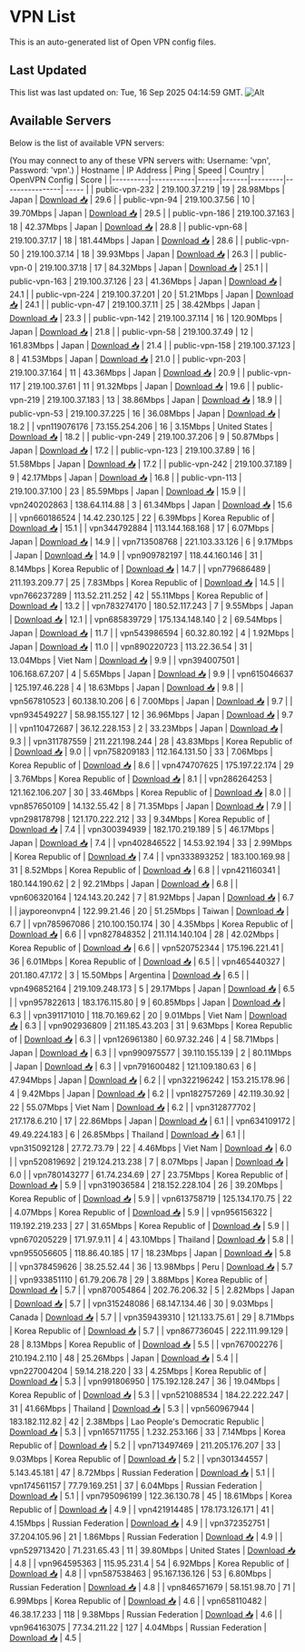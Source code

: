 # VPN List

This is an auto-generated list of Open VPN config files.

## Last Updated

This list was last updated on: Tue, 16 Sep 2025 04:14:59 GMT.
![Alt](https://repobeats.axiom.co/api/embed/186b98318ef1479477931607c1ad7d823f12451f.svg "Repobeats analytics image")

## Available Servers

Below is the list of available VPN servers:

(You may connect to any of these VPN servers with: Username: 'vpn', Password: 'vpn'.)
| Hostname | IP Address | Ping | Speed | Country | OpenVPN Config | Score |
|----------|------------|------|-------|---------|----------------| ----- |
| public-vpn-232 | 219.100.37.219 | 19 | 28.98Mbps | Japan | [Download 📥](./configs/server_0_JP.ovpn) | 29.6 |
| public-vpn-94 | 219.100.37.56 | 10 | 39.70Mbps | Japan | [Download 📥](./configs/server_1_JP.ovpn) | 29.5 |
| public-vpn-186 | 219.100.37.163 | 18 | 42.37Mbps | Japan | [Download 📥](./configs/server_2_JP.ovpn) | 28.8 |
| public-vpn-68 | 219.100.37.17 | 18 | 181.44Mbps | Japan | [Download 📥](./configs/server_3_JP.ovpn) | 28.6 |
| public-vpn-50 | 219.100.37.14 | 18 | 39.93Mbps | Japan | [Download 📥](./configs/server_4_JP.ovpn) | 26.3 |
| public-vpn-0 | 219.100.37.18 | 17 | 84.32Mbps | Japan | [Download 📥](./configs/server_5_JP.ovpn) | 25.1 |
| public-vpn-163 | 219.100.37.126 | 23 | 41.36Mbps | Japan | [Download 📥](./configs/server_6_JP.ovpn) | 24.1 |
| public-vpn-224 | 219.100.37.201 | 20 | 51.21Mbps | Japan | [Download 📥](./configs/server_7_JP.ovpn) | 24.1 |
| public-vpn-47 | 219.100.37.11 | 25 | 38.42Mbps | Japan | [Download 📥](./configs/server_8_JP.ovpn) | 23.3 |
| public-vpn-142 | 219.100.37.114 | 16 | 120.90Mbps | Japan | [Download 📥](./configs/server_9_JP.ovpn) | 21.8 |
| public-vpn-58 | 219.100.37.49 | 12 | 161.83Mbps | Japan | [Download 📥](./configs/server_10_JP.ovpn) | 21.4 |
| public-vpn-158 | 219.100.37.123 | 8 | 41.53Mbps | Japan | [Download 📥](./configs/server_11_JP.ovpn) | 21.0 |
| public-vpn-203 | 219.100.37.164 | 11 | 43.36Mbps | Japan | [Download 📥](./configs/server_12_JP.ovpn) | 20.9 |
| public-vpn-117 | 219.100.37.61 | 11 | 91.32Mbps | Japan | [Download 📥](./configs/server_13_JP.ovpn) | 19.6 |
| public-vpn-219 | 219.100.37.183 | 13 | 38.86Mbps | Japan | [Download 📥](./configs/server_14_JP.ovpn) | 18.9 |
| public-vpn-53 | 219.100.37.225 | 16 | 36.08Mbps | Japan | [Download 📥](./configs/server_15_JP.ovpn) | 18.2 |
| vpn119076176 | 73.155.254.206 | 16 | 3.15Mbps | United States | [Download 📥](./configs/server_16_US.ovpn) | 18.2 |
| public-vpn-249 | 219.100.37.206 | 9 | 50.87Mbps | Japan | [Download 📥](./configs/server_17_JP.ovpn) | 17.2 |
| public-vpn-123 | 219.100.37.89 | 16 | 51.58Mbps | Japan | [Download 📥](./configs/server_18_JP.ovpn) | 17.2 |
| public-vpn-242 | 219.100.37.189 | 9 | 42.17Mbps | Japan | [Download 📥](./configs/server_19_JP.ovpn) | 16.8 |
| public-vpn-113 | 219.100.37.100 | 23 | 85.59Mbps | Japan | [Download 📥](./configs/server_20_JP.ovpn) | 15.9 |
| vpn240202863 | 138.64.114.88 | 3 | 61.34Mbps | Japan | [Download 📥](./configs/server_21_JP.ovpn) | 15.6 |
| vpn660186524 | 14.42.230.125 | 22 | 6.39Mbps | Korea Republic of | [Download 📥](./configs/server_22_KR.ovpn) | 15.1 |
| vpn344792884 | 113.144.168.168 | 17 | 6.07Mbps | Japan | [Download 📥](./configs/server_23_JP.ovpn) | 14.9 |
| vpn713508768 | 221.103.33.126 | 6 | 9.17Mbps | Japan | [Download 📥](./configs/server_24_JP.ovpn) | 14.9 |
| vpn909782197 | 118.44.160.146 | 31 | 8.14Mbps | Korea Republic of | [Download 📥](./configs/server_25_KR.ovpn) | 14.7 |
| vpn779686489 | 211.193.209.77 | 25 | 7.83Mbps | Korea Republic of | [Download 📥](./configs/server_26_KR.ovpn) | 14.5 |
| vpn766237289 | 113.52.211.252 | 42 | 55.11Mbps | Korea Republic of | [Download 📥](./configs/server_27_KR.ovpn) | 13.2 |
| vpn783274170 | 180.52.117.243 | 7 | 9.55Mbps | Japan | [Download 📥](./configs/server_28_JP.ovpn) | 12.1 |
| vpn685839729 | 175.134.148.140 | 2 | 69.54Mbps | Japan | [Download 📥](./configs/server_29_JP.ovpn) | 11.7 |
| vpn543986594 | 60.32.80.192 | 4 | 1.92Mbps | Japan | [Download 📥](./configs/server_30_JP.ovpn) | 11.0 |
| vpn890220723 | 113.22.36.54 | 31 | 13.04Mbps | Viet Nam | [Download 📥](./configs/server_31_VN.ovpn) | 9.9 |
| vpn394007501 | 106.168.67.207 | 4 | 5.65Mbps | Japan | [Download 📥](./configs/server_32_JP.ovpn) | 9.9 |
| vpn615046637 | 125.197.46.228 | 4 | 18.63Mbps | Japan | [Download 📥](./configs/server_33_JP.ovpn) | 9.8 |
| vpn567810523 | 60.138.10.206 | 6 | 7.00Mbps | Japan | [Download 📥](./configs/server_34_JP.ovpn) | 9.7 |
| vpn934549227 | 58.98.155.127 | 12 | 36.96Mbps | Japan | [Download 📥](./configs/server_35_JP.ovpn) | 9.7 |
| vpn110472687 | 36.12.228.153 | 2 | 33.23Mbps | Japan | [Download 📥](./configs/server_36_JP.ovpn) | 9.3 |
| vpn311787559 | 211.221.198.244 | 28 | 43.83Mbps | Korea Republic of | [Download 📥](./configs/server_37_KR.ovpn) | 9.0 |
| vpn758209183 | 112.164.131.50 | 33 | 7.06Mbps | Korea Republic of | [Download 📥](./configs/server_38_KR.ovpn) | 8.6 |
| vpn474707625 | 175.197.22.174 | 29 | 3.76Mbps | Korea Republic of | [Download 📥](./configs/server_39_KR.ovpn) | 8.1 |
| vpn286264253 | 121.162.106.207 | 30 | 33.46Mbps | Korea Republic of | [Download 📥](./configs/server_40_KR.ovpn) | 8.0 |
| vpn857650109 | 14.132.55.42 | 8 | 71.35Mbps | Japan | [Download 📥](./configs/server_41_JP.ovpn) | 7.9 |
| vpn298178798 | 121.170.222.212 | 33 | 9.34Mbps | Korea Republic of | [Download 📥](./configs/server_42_KR.ovpn) | 7.4 |
| vpn300394939 | 182.170.219.189 | 5 | 46.17Mbps | Japan | [Download 📥](./configs/server_43_JP.ovpn) | 7.4 |
| vpn402846522 | 14.53.92.194 | 33 | 2.99Mbps | Korea Republic of | [Download 📥](./configs/server_44_KR.ovpn) | 7.4 |
| vpn333893252 | 183.100.169.98 | 31 | 8.52Mbps | Korea Republic of | [Download 📥](./configs/server_45_KR.ovpn) | 6.8 |
| vpn421160341 | 180.144.190.62 | 2 | 92.21Mbps | Japan | [Download 📥](./configs/server_46_JP.ovpn) | 6.8 |
| vpn606320164 | 124.143.20.242 | 7 | 81.92Mbps | Japan | [Download 📥](./configs/server_47_JP.ovpn) | 6.7 |
| jayporeonvpn4 | 122.99.21.46 | 20 | 51.25Mbps | Taiwan | [Download 📥](./configs/server_48_TW.ovpn) | 6.7 |
| vpn785967086 | 210.100.150.174 | 30 | 4.35Mbps | Korea Republic of | [Download 📥](./configs/server_49_KR.ovpn) | 6.6 |
| vpn827848352 | 211.114.140.104 | 28 | 42.02Mbps | Korea Republic of | [Download 📥](./configs/server_50_KR.ovpn) | 6.6 |
| vpn520752344 | 175.196.221.41 | 36 | 6.01Mbps | Korea Republic of | [Download 📥](./configs/server_51_KR.ovpn) | 6.5 |
| vpn465440327 | 201.180.47.172 | 3 | 15.50Mbps | Argentina | [Download 📥](./configs/server_52_AR.ovpn) | 6.5 |
| vpn496852164 | 219.109.248.173 | 5 | 29.17Mbps | Japan | [Download 📥](./configs/server_53_JP.ovpn) | 6.5 |
| vpn957822613 | 183.176.115.80 | 9 | 60.85Mbps | Japan | [Download 📥](./configs/server_54_JP.ovpn) | 6.3 |
| vpn391171010 | 118.70.169.62 | 20 | 9.01Mbps | Viet Nam | [Download 📥](./configs/server_55_VN.ovpn) | 6.3 |
| vpn902936809 | 211.185.43.203 | 31 | 9.63Mbps | Korea Republic of | [Download 📥](./configs/server_56_KR.ovpn) | 6.3 |
| vpn126961380 | 60.97.32.246 | 4 | 58.71Mbps | Japan | [Download 📥](./configs/server_57_JP.ovpn) | 6.3 |
| vpn990975577 | 39.110.155.139 | 2 | 80.11Mbps | Japan | [Download 📥](./configs/server_58_JP.ovpn) | 6.3 |
| vpn791600482 | 121.109.180.63 | 6 | 47.94Mbps | Japan | [Download 📥](./configs/server_59_JP.ovpn) | 6.2 |
| vpn322196242 | 153.215.178.96 | 4 | 9.42Mbps | Japan | [Download 📥](./configs/server_60_JP.ovpn) | 6.2 |
| vpn182757269 | 42.119.30.92 | 22 | 55.07Mbps | Viet Nam | [Download 📥](./configs/server_61_VN.ovpn) | 6.2 |
| vpn312877702 | 217.178.6.210 | 17 | 22.86Mbps | Japan | [Download 📥](./configs/server_62_JP.ovpn) | 6.1 |
| vpn634109172 | 49.49.224.183 | 6 | 26.85Mbps | Thailand | [Download 📥](./configs/server_63_TH.ovpn) | 6.1 |
| vpn315092128 | 27.72.73.79 | 22 | 4.46Mbps | Viet Nam | [Download 📥](./configs/server_64_VN.ovpn) | 6.0 |
| vpn520819692 | 219.124.213.238 | 7 | 8.07Mbps | Japan | [Download 📥](./configs/server_65_JP.ovpn) | 6.0 |
| vpn780143277 | 61.74.234.69 | 27 | 23.75Mbps | Korea Republic of | [Download 📥](./configs/server_66_KR.ovpn) | 5.9 |
| vpn319036584 | 218.152.228.104 | 26 | 39.20Mbps | Korea Republic of | [Download 📥](./configs/server_67_KR.ovpn) | 5.9 |
| vpn613758719 | 125.134.170.75 | 22 | 4.07Mbps | Korea Republic of | [Download 📥](./configs/server_68_KR.ovpn) | 5.9 |
| vpn956156322 | 119.192.219.233 | 27 | 31.65Mbps | Korea Republic of | [Download 📥](./configs/server_69_KR.ovpn) | 5.9 |
| vpn670205229 | 171.97.9.11 | 4 | 43.10Mbps | Thailand | [Download 📥](./configs/server_70_TH.ovpn) | 5.8 |
| vpn955056605 | 118.86.40.185 | 17 | 18.23Mbps | Japan | [Download 📥](./configs/server_71_JP.ovpn) | 5.8 |
| vpn378459626 | 38.25.52.44 | 36 | 13.98Mbps | Peru | [Download 📥](./configs/server_72_PE.ovpn) | 5.7 |
| vpn933851110 | 61.79.206.78 | 29 | 3.88Mbps | Korea Republic of | [Download 📥](./configs/server_73_KR.ovpn) | 5.7 |
| vpn870054864 | 202.76.206.32 | 5 | 2.82Mbps | Japan | [Download 📥](./configs/server_74_JP.ovpn) | 5.7 |
| vpn315248086 | 68.147.134.46 | 30 | 9.03Mbps | Canada | [Download 📥](./configs/server_75_CA.ovpn) | 5.7 |
| vpn359439310 | 121.133.75.61 | 29 | 8.71Mbps | Korea Republic of | [Download 📥](./configs/server_76_KR.ovpn) | 5.7 |
| vpn867736045 | 222.111.99.129 | 28 | 8.13Mbps | Korea Republic of | [Download 📥](./configs/server_77_KR.ovpn) | 5.5 |
| vpn767002276 | 210.194.2.110 | 48 | 25.26Mbps | Japan | [Download 📥](./configs/server_78_JP.ovpn) | 5.4 |
| vpn227004204 | 59.14.218.220 | 33 | 4.25Mbps | Korea Republic of | [Download 📥](./configs/server_79_KR.ovpn) | 5.3 |
| vpn991806950 | 175.192.128.247 | 36 | 19.04Mbps | Korea Republic of | [Download 📥](./configs/server_80_KR.ovpn) | 5.3 |
| vpn521088534 | 184.22.222.247 | 31 | 41.66Mbps | Thailand | [Download 📥](./configs/server_81_TH.ovpn) | 5.3 |
| vpn560967944 | 183.182.112.82 | 42 | 2.38Mbps | Lao People's Democratic Republic | [Download 📥](./configs/server_82_LA.ovpn) | 5.3 |
| vpn165711755 | 1.232.253.166 | 33 | 7.14Mbps | Korea Republic of | [Download 📥](./configs/server_83_KR.ovpn) | 5.2 |
| vpn713497469 | 211.205.176.207 | 33 | 9.03Mbps | Korea Republic of | [Download 📥](./configs/server_84_KR.ovpn) | 5.2 |
| vpn301344557 | 5.143.45.181 | 47 | 8.72Mbps | Russian Federation | [Download 📥](./configs/server_85_RU.ovpn) | 5.1 |
| vpn174561157 | 77.79.169.251 | 37 | 6.04Mbps | Russian Federation | [Download 📥](./configs/server_86_RU.ovpn) | 5.1 |
| vpn795096199 | 122.36.130.78 | 45 | 18.61Mbps | Korea Republic of | [Download 📥](./configs/server_87_KR.ovpn) | 4.9 |
| vpn421914485 | 178.173.126.171 | 41 | 4.15Mbps | Russian Federation | [Download 📥](./configs/server_88_RU.ovpn) | 4.9 |
| vpn372352751 | 37.204.105.96 | 21 | 1.86Mbps | Russian Federation | [Download 📥](./configs/server_89_RU.ovpn) | 4.9 |
| vpn529713420 | 71.231.65.43 | 11 | 39.80Mbps | United States | [Download 📥](./configs/server_90_US.ovpn) | 4.8 |
| vpn964595363 | 115.95.231.4 | 54 | 6.92Mbps | Korea Republic of | [Download 📥](./configs/server_91_KR.ovpn) | 4.8 |
| vpn587538463 | 95.167.136.126 | 53 | 6.80Mbps | Russian Federation | [Download 📥](./configs/server_92_RU.ovpn) | 4.8 |
| vpn846571679 | 58.151.98.70 | 71 | 6.99Mbps | Korea Republic of | [Download 📥](./configs/server_93_KR.ovpn) | 4.6 |
| vpn658110482 | 46.38.17.233 | 118 | 9.38Mbps | Russian Federation | [Download 📥](./configs/server_94_RU.ovpn) | 4.6 |
| vpn964163075 | 77.34.211.22 | 127 | 4.04Mbps | Russian Federation | [Download 📥](./configs/server_95_RU.ovpn) | 4.5 |
